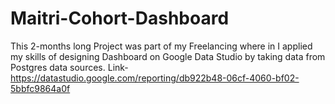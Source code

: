 # Maitri-Cohort-Dashboard
This 2-months long Project was part of my Freelancing where in I applied my skills of designing Dashboard on Google Data Studio by taking data from Postgres data sources.
Link- https://datastudio.google.com/reporting/db922b48-06cf-4060-bf02-5bbfc9864a0f
